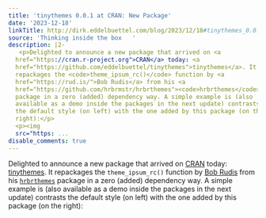 ```yaml
---
title: 'tinythemes 0.0.1 at CRAN: New Package'
date: '2023-12-18'
linkTitle: http://dirk.eddelbuettel.com/blog/2023/12/18#tinythemes_0.0.1
source: 'Thinking inside the box   '
description: |2-
   <p>Delighted to announce a new package that arrived on <a
  href="https://cran.r-project.org">CRAN</a> today: <a
  href="https://github.com/eddelbuettel/tinythemes">tinythemes</a>. It
  repackages the <code>theme_ipsum_rc()</code> function by <a
  href="https://rud.is/">Bob Rudis</a> from his <a
  href="https://github.com/hrbrmstr/hrbrthemes"><code>hrbrthemes</code></a>
  package in a zero (added) dependency way. A simple example is (also
  available as a demo inside the packages in the next update) contrasts
  the default style (on left) with the one added by this package (on the
  right):</p>
  <p><img
  src="https: ...
disable_comments: true
---
```

 <p>Delighted to announce a new package that arrived on <a
href="https://cran.r-project.org">CRAN</a> today: <a
href="https://github.com/eddelbuettel/tinythemes">tinythemes</a>. It
repackages the <code>theme_ipsum_rc()</code> function by <a
href="https://rud.is/">Bob Rudis</a> from his <a
href="https://github.com/hrbrmstr/hrbrthemes"><code>hrbrthemes</code></a>
package in a zero (added) dependency way. A simple example is (also
available as a demo inside the packages in the next update) contrasts
the default style (on left) with the one added by this package (on the
right):</p>
<p><img
src="https: ...